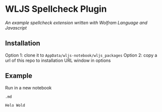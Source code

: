 # WLJS Spellcheck Plugin 
*An example spellcheck extension written with Wolfram Language and Javascript*

## Installation

Option 1: clone it to `AppData/wljs-notebook/wljs_packages`
Option 2: copy a url of this repo to installation URL window in options

## Example
Run in a new notebook

```md
.md

Helo Wold
```
